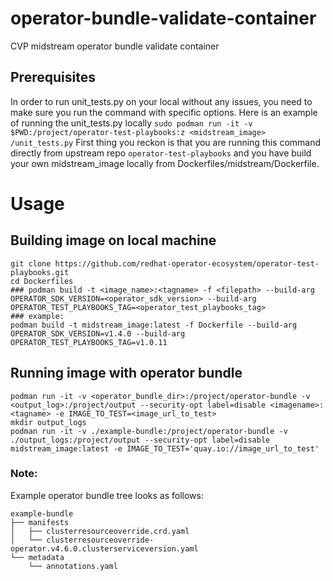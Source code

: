 # operator-bundle-validate-container
CVP midstream operator bundle validate container

## Prerequisites

In order to run unit_tests.py on your local without any issues, you need to make sure 
you run the command with specific options. 
Here is an example of running the unit_tests.py locally
`sudo podman run -it -v $PWD:/project/operator-test-playbooks:z <midstream_image> /unit_tests.py`
First thing you reckon is that you are running this command directly from upstream repo `operator-test-playbooks` and you have build your own midstream_image locally from Dockerfiles/midstream/Dockerfile.

# Usage

## Building image on local machine 

```
git clone https://github.com/redhat-operator-ecosystem/operator-test-playbooks.git
cd Dockerfiles
### podman build -t <image_name>:<tagname> -f <filepath> --build-arg OPERATOR_SDK_VERSION=<operator_sdk_version> --build-arg OPERATOR_TEST_PLAYBOOKS_TAG=<operator_test_playbooks_tag>
### example:
podman build -t midstream_image:latest -f Dockerfile --build-arg OPERATOR_SDK_VERSION=v1.4.0 --build-arg OPERATOR_TEST_PLAYBOOKS_TAG=v1.0.11
```

## Running image with operator bundle

```
podman run -it -v <operator_bundle_dir>:/project/operator-bundle -v <output_log>:/project/output --security-opt label=disable <imagename>:<tagname> -e IMAGE_TO_TEST=<image_url_to_test>
mkdir output_logs
podman run -it -v ./example-bundle:/project/operator-bundle -v ./output_logs:/project/output --security-opt label=disable midstream_image:latest -e IMAGE_TO_TEST='quay.io://image_url_to_test' 
```

### Note:
Example operator bundle tree looks as follows:
```
example-bundle
├── manifests
│   ├── clusterresourceoverride.crd.yaml
│   └── clusterresourceoverride-operator.v4.6.0.clusterserviceversion.yaml
└── metadata
    └── annotations.yaml
```

